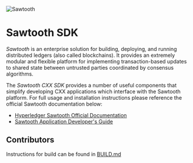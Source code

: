 ![Sawtooth](https://raw.githubusercontent.com/splintercommunity/sawtooth-core/master/images/sawtooth_logo_light_blue-small.png)

# Sawtooth SDK

*Sawtooth* is an enterprise solution for building, deploying, and
running distributed ledgers (also called blockchains). It provides an
extremely modular and flexible platform for implementing transaction-based
updates to shared state between untrusted parties coordinated by consensus
algorithms.

The *Sawtooth CXX SDK* provides a number of useful components that simplify
developing CXX applications which interface with the Sawtooth platform.
For full usage and installation instructions please reference the
official Sawtooth documentation below:

  * [Hyperledger Sawtooth Official Documentation](https://sawtooth.splinter.dev/)
  * [Sawtooth Application Developer's Guide](https://sawtooth.splinter.dev/docs/1.2/app_developers_guide/)

## Contributors

Instructions for build can be found in [BUILD.md](./BUILD.md)
